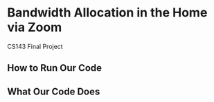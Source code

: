 # Bandwidth Allocation in the Home via Zoom
CS143 Final Project

## How to Run Our Code


## What Our Code Does
